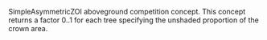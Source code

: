 

SimpleAsymmetricZOI aboveground competition concept. This concept returns a factor 0..1 for each tree specifying the unshaded proportion of the crown area.



